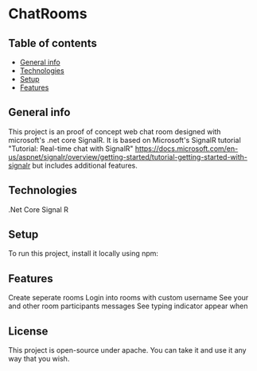 # ChatRooms

## Table of contents
* [General info](#general-info)
* [Technologies](#technologies)
* [Setup](#setup)
* [Features](#features)


## General info
This project is an proof of concept web chat room designed with microsoft's .net core SignalR. It is based on Microsoft's SignalR tutorial "Tutorial: Real-time chat with SignalR" https://docs.microsoft.com/en-us/aspnet/signalr/overview/getting-started/tutorial-getting-started-with-signalr but includes additional features. 
	
## Technologies
.Net Core
Signal R
	
## Setup
To run this project, install it locally using npm:

## Features
Create seperate rooms
Login into rooms with custom username
See your and other room participants messages
See typing indicator appear when 

## License
This project is open-source under apache. You can take it and use it any way that you wish.
